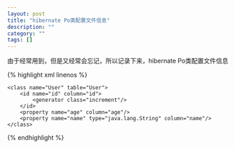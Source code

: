 ```yaml
---
layout: post
title: "hibernate Po类配置文件信息"
description: ""
category: ""
tags: []
---
```

由于经常用到，但是又经常会忘记，所以记录下来，hibernate Po类配置文件信息

{% highlight xml linenos %}
<?xml version="1.0"?>  
<!DOCTYPE hibernate-mapping PUBLIC  
        "-//Hibernate/Hibernate Mapping DTD 3.0//EN"  
        "http://www.hibernate.org/dtd/hibernate-mapping-3.0.dtd">  
  
<hibernate-mapping package="com.itschy.Model">  
  
    <class name="User" table="User">  
        <id name="id" column="id">  
            <generator class="increment"/>  
        </id>  
        <property name="age" column="age"/>  
        <property name="name" type="java.lang.String" column="name"/>  
    </class>  
</hibernate-mapping>
{% endhighlight %}
